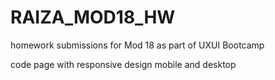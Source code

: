 # RAIZA_MOD18_HW
homework submissions for Mod 18 as part of UXUI Bootcamp

code page with responsive design 
mobile and desktop
